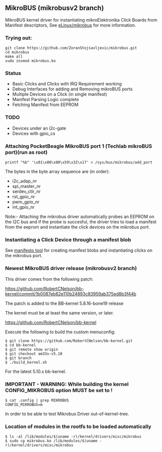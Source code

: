 ## MikroBUS (mikrobusv2 branch)

MikroBUS kernel driver for instantiating mikroElektronika Click Boards from Manifest descriptors, See [eLinux/mikrobus](https://elinux.org/mikrobus) for more information.

### Trying out:

	git clone https://github.com/ZoranStojsavljevic/mikrobus.git
	cd mikrobus
	make all
	sudo insmod mikrobus.ko

### Status

* Basic Clicks and Clicks with IRQ Requirement working
* Debug Interfaces for adding and Removing mikroBUS ports
* Multiple Devices on a Click (in single manifest)
* Manifest Parsing Logic complete
* Fetching Manifest from EEPROM

### TODO

* Devices under an i2c-gate
* Devices with gpio_cs

### Attaching PocketBeagle MikroBUS port 1 (Techlab mikroBUS port)(run as root)

	printf "%b" '\x01\x00\x00\x59\x32\x17' > /sys/bus/mikrobus/add_port

The bytes in the byte array sequence are (in order):

* i2c_adap_nr
* spi_master_nr
* serdev_ctlr_nr
* rst_gpio_nr
* pwm_gpio_nr
* int_gpio_nr

Note:- Attaching the mikrobus driver automatically probes an EEPROM on the I2C bus and if the probe is succesful, the driver tries to load a manifest from the eeprom and instantiate the click devices on the mikrobus port.

### Instantiating a Click Device through a manifest blob

See [manifesto tool](https://github.com/vaishnav98/manifesto/tree/mikrobus) for creating manifest blobs and instantiating clicks on the mikrobus port.

### Newest MikroBUS driver release (mikrobusv2 branch)

This driver comes from the following patch:

https://github.com/RobertCNelson/bb-kernel/commit/1b0087eb82e110b24893c83959ab375ed8b3f44b

The patch is added to the BB-kernel 5.8.16-bone19 release

The kernel must be at least the same version, or later.

https://github.com/RobertCNelson/bb-kernel

Execute the following to build the custom menuconfig:

	$ git clone https://github.com/RobertCNelson/bb-kernel.git
	$ cd bb-kernel
	$ git remote show origin
	$ git checkout am33x-v5.10
	$ git branch
	$ ./build_kernel.sh

For the latest 5.10.x bb-kernel.

### IMPORTANT - WARNING: While building the kernel CONFIG_MIKROBUS option MUST be set to <m>!

	$ cat .config | grep MIKROBUS
	CONFIG_MIKROBUS=m

In order to be able to test Mikrobus Driver out-of-kernel-tree.

### Location of modules in the rootfs to be loaded automatically

	$ ls -al /lib/modules/$(uname -r)/kernel/drivers/misc/mikrobus
	$ sudo cp mikrobus.ko /lib/modules/$(uname -r)/kernel/drivers/misc/mikrobus
